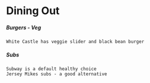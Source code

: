 # Dining Out

##### Burgers - Veg

```
White Castle has veggie slider and black bean burger

```

##### Subs

```
Subway is a default healthy choice
Jersey Mikes subs - a good alternative
```



